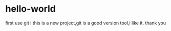 # hello-world
first use git i
this is a new project,git is a good version tool,i like it. thank you



